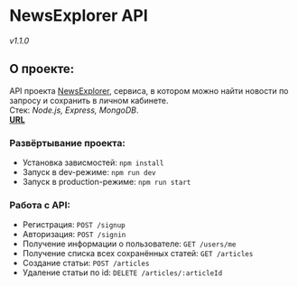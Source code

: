 # NewsExplorer API
*v1.1.0*
## О проекте:
API проекта [NewsExplorer](https://github.com/neomedved/news-explorer-frontend), сервиса, в котором можно найти новости по запросу и сохранить в личном кабинете.\
Стек: *Node.js, Express, MongoDB*.\
**[URL](https://api.news.neomedved.site)**
### Развёртывание проекта:
* Установка зависмостей: `npm install`
* Запуск в dev-режиме: `npm run dev`
* Запуск в production-режиме: `npm run start`
### Работа с API:
* Регистрация: `POST /signup`
* Авторизация: `POST /signin`
* Получение информации о пользователе: `GET /users/me`
* Получение списка всех сохранённых статей: `GET /articles`
* Создание статьи: `POST /articles`
* Удаление статьи по id: `DELETE /articles/:articleId`
